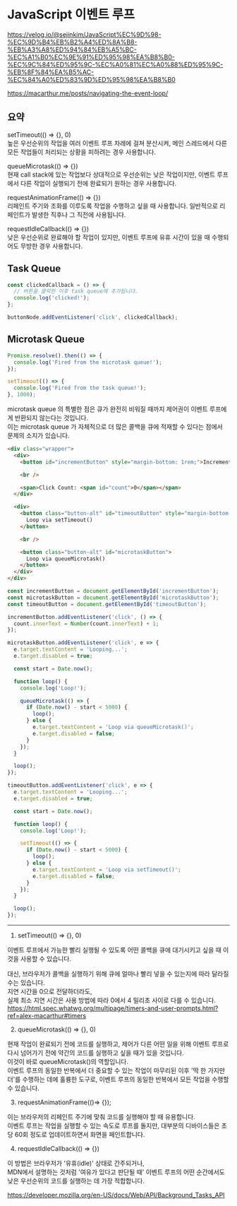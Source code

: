 # JavaScript 이벤트 루프

https://velog.io/@sejinkim/JavaScript%EC%9D%98-%EC%9D%B4%EB%B2%A4%ED%8A%B8-%EB%A3%A8%ED%94%84%EB%A5%BC-%EC%A1%B0%EC%9E%91%ED%95%98%EA%B8%B0-%EC%9C%84%ED%95%9C-%EC%A0%81%EC%A0%88%ED%95%9C-%EB%8F%84%EA%B5%AC-%EC%84%A0%ED%83%9D%ED%95%98%EA%B8%B0

https://macarthur.me/posts/navigating-the-event-loop/

## 요약

setTimeout(() => {}, 0)  
높은 우선순위의 작업을 여러 이벤트 루프 차례에 걸쳐 분산시켜, 메인 스레드에서 다른 모든 작업들이 처리되는 상황을 피하려는 경우 사용합니다.

queueMicrotask(() => {})  
현재 call stack에 있는 작업보다 상대적으로 우선순위는 낮은 작업이지만, 이벤트 루프에서 다른 작업이 실행되기 전에 완료되기 원하는 경우 사용합니다.

requestAnimationFrame(() => {})  
리페인트 주기와 조화를 이루도록 작업을 수행하고 싶을 때 사용합니다. 일반적으로 리페인트가 발생한 직후나 그 직전에 사용됩니다.

requestIdleCallback(() => {})  
낮은 우선순위로 완료해야 할 작업이 있지만, 이벤트 루프에 유휴 시간이 있을 때 수행되어도 무방한 경우 사용합니다.

## Task Queue

```javascript
const clickedCallback = () => {
  // 버튼을 클릭한 이후 task queue에 추가됩니다.
  console.log('clicked!');
};

buttonNode.addEventListener('click', clickedCallback);
```

## Microtask Queue

```javascript
Promise.resolve().then(() => {
  console.log('Fired from the microtask queue!');
});

setTimeout(() => {
  console.log('Fired from the task queue!');
}, 1000);
```

microtask queue 의 특별한 점은 큐가 완전히 비워질 때까지 제어권이 이벤트 루프에게 반환되지 않는다는 것입니다.  
이는 microtask queue 가 자체적으로 더 많은 콜백을 큐에 적재할 수 있다는 점에서 문제의 소지가 있습니다.

```html
<div class="wrapper">
  <div>
    <button id="incrementButton" style="margin-bottom: 1rem;">Increment</button>

    <br />

    <span>Click Count: <span id="count">0</span></span>
  </div>

  <div>
    <button class="button-alt" id="timeoutButton" style="margin-bottom: .5rem;">
      Loop via setTimeout()
    </button>

    <br />

    <button class="button-alt" id="microtaskButton">
      Loop via queueMicrotask()
    </button>
  </div>
</div>
```

```javascript
const incrementButton = document.getElementById('incrementButton');
const microtaskButton = document.getElementById('microtaskButton');
const timeoutButton = document.getElementById('timeoutButton');

incrementButton.addEventListener('click', () => {
  count.innerText = Number(count.innerText) + 1;
});

microtaskButton.addEventListener('click', e => {
  e.target.textContent = 'Looping...';
  e.target.disabled = true;

  const start = Date.now();

  function loop() {
    console.log('Loop!');

    queueMicrotask(() => {
      if (Date.now() - start < 5000) {
        loop();
      } else {
        e.target.textContent = 'Loop via queueMicrotask()';
        e.target.disabled = false;
      }
    });
  }

  loop();
});

timeoutButton.addEventListener('click', e => {
  e.target.textContent = 'Looping...';
  e.target.disabled = true;

  const start = Date.now();

  function loop() {
    console.log('Loop!');

    setTimeout(() => {
      if (Date.now() - start < 5000) {
        loop();
      } else {
        e.target.textContent = 'Loop via setTimeout()';
        e.target.disabled = false;
      }
    });
  }

  loop();
});
```

---

1. setTimeout(() => {}, 0)

이벤트 루프에서 가능한 빨리 실행될 수 있도록 어떤 콜백을 큐에 대기시키고 싶을 때 이것을 사용할 수 있습니다.

대신, 브라우저가 콜백을 실행하기 위해 큐에 얼마나 빨리 넣을 수 있는지에 따라 달라질 수는 있습니다.  
지연 시간을 0으로 전달하더라도,  
실제 최소 지연 시간은 사용 방법에 따라 0에서 4 밀리초 사이로 다를 수 있습니다.  
https://html.spec.whatwg.org/multipage/timers-and-user-prompts.html?ref=alex-macarthur#timers

2. queueMicrotask(() => {}, 0)

현재 작업이 완료되기 전에 코드를 실행하고, 제어가 다른 어떤 일을 위해 이벤트 루프로 다시 넘어가기 전에 약간의 코드를 실행하고 싶을 때가 있을 것입니다.  
이것이 바로 queueMicrotask()의 역할입니다.  
이벤트 루프의 동일한 반복에서 더 중요할 수 있는 작업이 마무리된 이후 '딱 한 가지만 더'를 수행하는 데에 훌륭한 도구로, 이벤트 루프의 동일한 반복에서 모든 작업을 수행할 수 있습니다.

3. requestAnimationFrame(()=> {});

이는 브라우저의 리페인트 주기에 맞춰 코드를 실행해야 할 때 유용합니다.  
이벤트 루프는 작업을 실행할 수 있는 속도로 루프를 돌지만, 대부분의 디바이스들은 초당 60회 정도로 업데이트하면서 화면을 페인트합니다.

4. requestIdleCallback(() => {})

이 방법은 브라우저가 '유휴(idle)' 상태로 간주되거나,  
MDN에서 설명하는 것처럼 '여유가 있다고 판단될 때' 이벤트 루프의 어떤 순간에서도 낮은 우선순위의 코드를 실행하는 데 가장 적합합니다.

https://developer.mozilla.org/en-US/docs/Web/API/Background_Tasks_API
